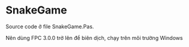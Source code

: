 # SnakeGame
Source code ở file SnakeGame.Pas. 


Nên dùng FPC 3.0.0 trở lên để biên dịch, chạy trên môi trường Windows
